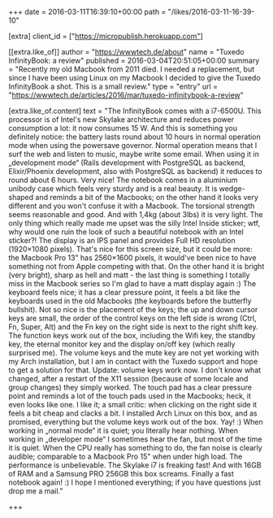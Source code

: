 +++
date = 2016-03-11T16:39:10+00:00
path = "/likes/2016-03-11-16-39-10"

[extra]
client_id = ["https://micropublish.herokuapp.com"]

[[extra.like_of]]
author = "https://wwwtech.de/about"
name = "Tuxedo InfinityBook: a review"
published = 2016-03-04T20:51:05+00:00
summary = "Recently my old Macbook from 2011 died. I needed a replacement, but since I have been using Linux on my Macbook I decided to give the Tuxedo InfinityBook a shot. This is a small review."
type = "entry"
url = "https://wwwtech.de/articles/2016/mar/tuxedo-infinitybook-a-review"

[extra.like_of.content]
text = "The InfinityBook comes with a i7-6500U. This processor is of Intel's new Skylake architecture and reduces power consumption a lot: it now consumes 15 W. And this is something you definitely notice: the battery lasts round about 10 hours in normal operation mode when using the powersave governor. Normal operation means that I surf the web and listen to music, maybe write some email. When using it in „development mode“ (Rails development with PostgreSQL as backend, Elixir/Phoenix development, also with PostgreSQL as backend) it reduces to round about 6 hours. Very nice! The notebook comes in a aluminium unibody case which feels very sturdy and is a real beauty. It is wedge-shaped and reminds a bit of the Macbooks; on the other hand it looks very different and you won't confuse it with a Macbook. The torsional strength seems reasonable and good. And with 1,4kg (about 3lbs) it is very light. The only thing which really made me upset was the silly Intel Inside sticker; wtf, why would one ruin the look of such a beautiful notebook with an Intel sticker?! The display is an IPS panel and provides Full HD resolution (1920×1080 pixels). That's nice for this screen size, but it could be more: the Macbook Pro 13\" has 2560×1600 pixels, it would've been nice to have something not from Apple competing with that. On the other hand it is bright (very bright), sharp as hell and matt - the last thing is something I totally miss in the Macbook series so I'm glad to have a matt display again :) The keyboard feels nice; it has a clear pressure point, it feels a bit like the keyboards used in the old Macbooks (the keyboards before the butterfly bullshit). Not so nice is the placement of the keys; the up and down cursor keys are small, the order of the control keys on the left side is wrong (Ctrl, Fn, Super, Alt) and the Fn key on the right side is next to the right shift key. The function keys work out of the box, including the Wifi key, the standby key, the eternal monitor key and the display on/off key (which really surprised me). The volume keys and the mute key are not yet working with my Arch installation, but I am in contact with the Tuxedo support and hope to get a solution for that. Update: volume keys work now. I don't know what changed, after a restart of the X11 session (because of some locale and group changes) they simply worked. The touch pad has a clear pressure point and reminds a lot of the touch pads used in the Macbooks; heck, it even looks like one. I like it; a small critic: when clicking on the right side it feels a bit cheap and clacks a bit. I installed Arch Linux on this box, and as promised, everything but the volume keys work out of the box. Yay! :) When working in „normal mode“ it is quiet; you literally hear nothing. When working in „developer mode“ I sometimes hear the fan, but most of the time it is quiet. When the CPU really has something to do, the fan noise is clearly audible; comparable to a Macbook Pro 15\" when under high load. The performance is unbelievable. The Skylake i7 is freaking fast! And with 16GB of RAM and a Samsung PRO 256GB this box screams. Finally a fast notebook again! :) I hope I mentioned everything; if you have questions just drop me a mail."

+++

